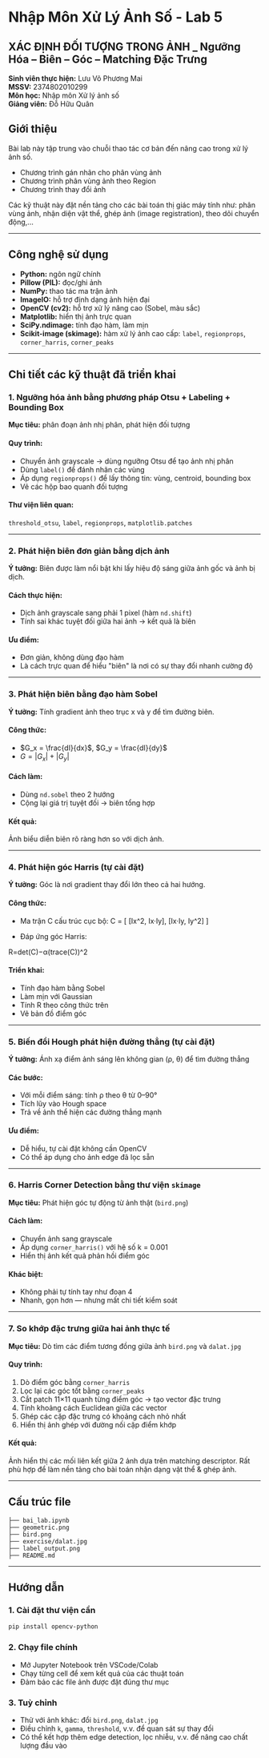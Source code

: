 # Nhập Môn Xử Lý Ảnh Số - Lab 5 
## XÁC ĐỊNH ĐỐI TƯỢNG TRONG ẢNH _ Ngưỡng Hóa – Biên – Góc – Matching Đặc Trưng

**Sinh viên thực hiện:** Lưu Võ Phương Mai <br>
**MSSV:** 2374802010299 <br>
**Môn học:** Nhập môn Xử lý ảnh số <br>
**Giảng viên:** Đỗ Hữu Quân <br>


## Giới thiệu

Bài lab này tập trung vào chuỗi thao tác cơ bản đến nâng cao trong xử lý ảnh số.

* Chương trình gán nhãn cho phân vùng ảnh
* Chương trình phân vùng ảnh theo Region
* Chương trình thay đổi ảnh

Các kỹ thuật này đặt nền tảng cho các bài toán thị giác máy tính như: phân vùng ảnh, nhận diện vật thể, ghép ảnh (image registration), theo dõi chuyển động,...

---

## Công nghệ sử dụng

* **Python:** ngôn ngữ chính
* **Pillow (PIL):** đọc/ghi ảnh
* **NumPy:** thao tác ma trận ảnh
* **ImageIO:** hỗ trợ định dạng ảnh hiện đại
* **OpenCV (cv2):** hỗ trợ xử lý nâng cao (Sobel, màu sắc)
* **Matplotlib:** hiển thị ảnh trực quan
* **SciPy.ndimage:** tính đạo hàm, làm mịn
* **Scikit-image (skimage):** hàm xử lý ảnh cao cấp: `label`, `regionprops`, `corner_harris`, `corner_peaks`

---

## Chi tiết các kỹ thuật đã triển khai

### 1. Ngưỡng hóa ảnh bằng phương pháp Otsu + Labeling + Bounding Box

**Mục tiêu:** phân đoạn ảnh nhị phân, phát hiện đối tượng

#### Quy trình:

* Chuyển ảnh grayscale → dùng ngưỡng Otsu để tạo ảnh nhị phân
* Dùng `label()` để đánh nhãn các vùng
* Áp dụng `regionprops()` để lấy thông tin: vùng, centroid, bounding box
* Vẽ các hộp bao quanh đối tượng

#### Thư viện liên quan:

`threshold_otsu`, `label`, `regionprops`, `matplotlib.patches`

---

### 2. Phát hiện biên đơn giản bằng dịch ảnh

**Ý tưởng:** Biên được làm nổi bật khi lấy hiệu độ sáng giữa ảnh gốc và ảnh bị dịch.

#### Cách thực hiện:

* Dịch ảnh grayscale sang phải 1 pixel (hàm `nd.shift`)
* Tính sai khác tuyệt đối giữa hai ảnh → kết quả là biên

#### Ưu điểm:

* Đơn giản, không dùng đạo hàm
* Là cách trực quan để hiểu "biên" là nơi có sự thay đổi nhanh cường độ

---

### 3. Phát hiện biên bằng đạo hàm Sobel

**Ý tưởng:** Tính gradient ảnh theo trục x và y để tìm đường biên.

#### Công thức:

* $G_x = \frac{dI}{dx}$, $G_y = \frac{dI}{dy}$
* $G = |G_x| + |G_y|$

#### Cách làm:

* Dùng `nd.sobel` theo 2 hướng
* Cộng lại giá trị tuyệt đối → biên tổng hợp

#### Kết quả:

Ảnh biểu diễn biên rõ ràng hơn so với dịch ảnh.

---

### 4. Phát hiện góc Harris (tự cài đặt)

**Ý tưởng:** Góc là nơi gradient thay đổi lớn theo cả hai hướng.

#### Công thức:

* Ma trận C cấu trúc cục bộ:
C = [ [Ix^2, Ix·Iy],
    [Ix·Iy, Iy^2] ]
  
* Đáp ứng góc Harris:

 R=det(C)−α(trace(C))^2

#### Triển khai:

* Tính đạo hàm bằng Sobel
* Làm mịn với Gaussian
* Tính R theo công thức trên
* Vẽ bản đồ điểm góc

---

### 5. Biến đổi Hough phát hiện đường thẳng (tự cài đặt)

**Ý tưởng:** Ánh xạ điểm ảnh sáng lên không gian (ρ, θ) để tìm đường thẳng

#### Các bước:

* Với mỗi điểm sáng: tính ρ theo θ từ 0–90°
* Tích lũy vào Hough space
* Trả về ảnh thể hiện các đường thẳng mạnh

#### Ưu điểm:

* Dễ hiểu, tự cài đặt không cần OpenCV
* Có thể áp dụng cho ảnh edge đã lọc sẵn

---

### 6. Harris Corner Detection bằng thư viện `skimage`

**Mục tiêu:** Phát hiện góc tự động từ ảnh thật (`bird.png`)

#### Cách làm:

* Chuyển ảnh sang grayscale
* Áp dụng `corner_harris()` với hệ số k = 0.001
* Hiển thị ảnh kết quả phản hồi điểm góc

#### Khác biệt:

* Không phải tự tính tay như đoạn 4
* Nhanh, gọn hơn — nhưng mất chi tiết kiểm soát

---

### 7. So khớp đặc trưng giữa hai ảnh thực tế

**Mục tiêu:** Dò tìm các điểm tương đồng giữa ảnh `bird.png` và `dalat.jpg`

#### Quy trình:

1. Dò điểm góc bằng `corner_harris`
2. Lọc lại các góc tốt bằng `corner_peaks`
3. Cắt patch 11×11 quanh từng điểm góc → tạo vector đặc trưng
4. Tính khoảng cách Euclidean giữa các vector
5. Ghép các cặp đặc trưng có khoảng cách nhỏ nhất
6. Hiển thị ảnh ghép với đường nối cặp điểm khớp

#### Kết quả:

Ảnh hiển thị các mối liên kết giữa 2 ảnh dựa trên matching descriptor.
Rất phù hợp để làm nền tảng cho bài toán nhận dạng vật thể & ghép ảnh.

---

## Cấu trúc file

```
├── bai_lab.ipynb      
├── geometric.png         
├── bird.png               
├── exercise/dalat.jpg     
├── label_output.png       
├── README.md   
```
---

## Hướng dẫn

### 1. Cài đặt thư viện cần

```bash
pip install opencv-python
```

### 2. Chạy file chính

* Mở Jupyter Notebook trên VSCode/Colab
* Chạy từng cell để xem kết quả của các thuật toán
* Đảm bảo các file ảnh được đặt đúng thư mục

### 3. Tuỳ chỉnh

* Thử với ảnh khác: đổi `bird.png`, `dalat.jpg`
* Điều chỉnh `k`, `gamma`, `threshold`, v.v. để quan sát sự thay đổi
* Có thể kết hợp thêm edge detection, lọc nhiễu, v.v. để nâng cao chất lượng đầu vào


